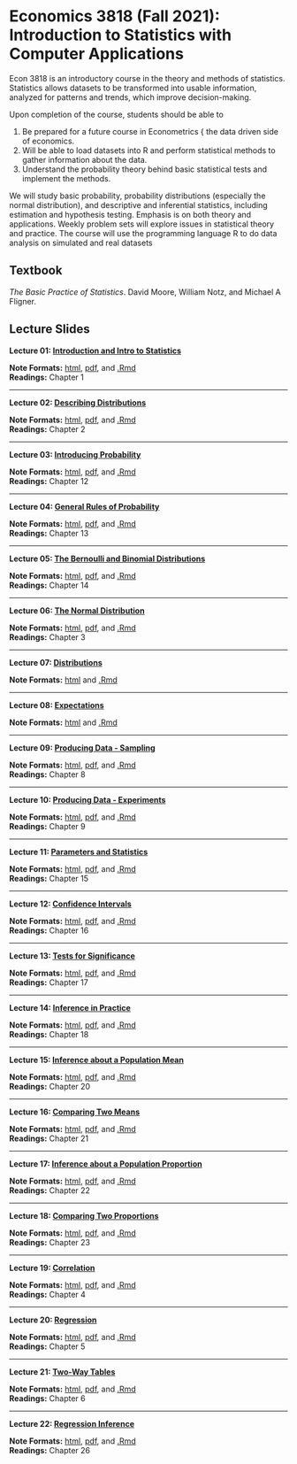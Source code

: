 # Economics 3818 (Fall 2021): Introduction to Statistics with Computer Applications 

Econ 3818 is an introductory course in the theory and methods of statistics. Statistics allows datasets to be transformed into usable information, analyzed for patterns and trends, which improve decision-making.

Upon completion of the course, students should be able to
1. Be prepared for a future course in Econometrics { the data driven side of economics.
2. Will be able to load datasets into R and perform statistical methods to gather information about the data.
3. Understand the probability theory behind basic statistical tests and implement the methods.

We will study basic probability, probability distributions (especially the normal distribution), and descriptive and inferential statistics, including estimation and hypothesis testing. Emphasis is on both theory and applications. Weekly problem sets will explore issues in statistical theory and practice. The course will use the programming language R to do data analysis on simulated and real datasets

## Textbook 
*The Basic Practice of Statistics*. David Moore, William Notz, and Michael A Fligner.


## Lecture Slides

**Lecture 01: [Introduction and Intro to Statistics](https://raw.githack.com/kylebutts/ECON3818_F2021/master/Lecture%20Slides/Chapter%2001/ch1.html)**

**Note Formats:** [html](https://raw.githack.com/kylebutts/ECON3818_F2021/master/Lecture%20Slides/Chapter%2001/ch01.html), [pdf](https://raw.githack.com/kylebutts/ECON3818_F2021/master/Lecture%20Slides/Chapter%2001/ch01.pdf), and [.Rmd](https://github.com/kylebutts/ECON3818_F2021/blob/master/Lecture%20Slides/Chapter%2001/ch1.Rmd)
<br>**Readings:** Chapter 1

---

**Lecture 02: [Describing Distributions](https://raw.githack.com/kylebutts/ECON3818_F2021/master/Lecture%20Slides/Chapter%2002/ch2.html)**

**Note Formats:** [html](https://raw.githack.com/kylebutts/ECON3818_F2021/master/Lecture%20Slides/Chapter%2002/ch02.html), [pdf](https://raw.githack.com/kylebutts/ECON3818_F2021/master/Lecture%20Slides/Chapter%2002/ch02.pdf), and [.Rmd](https://github.com/kylebutts/ECON3818_F2021/blob/master/Lecture%20Slides/Chapter%2002/ch2.Rmd)
<br>**Readings:** Chapter 2

---

**Lecture 03: [Introducing Probability](https://raw.githack.com/kylebutts/ECON3818_F2021/master/Lecture%20Slides/Chapter%2012/ch12.html)**

**Note Formats:** [html](https://raw.githack.com/kylebutts/ECON3818_F2021/master/Lecture%20Slides/Chapter%2012/ch12.html), [pdf](https://raw.githack.com/kylebutts/ECON3818_F2021/master/Lecture%20Slides/Chapter%2012/ch12.pdf), and [.Rmd](https://github.com/kylebutts/ECON3818_F2021/blob/master/Lecture%20Slides/Chapter%2012/ch12.Rmd)
<br>**Readings:** Chapter 12

---

**Lecture 04: [General Rules of Probability](https://raw.githack.com/kylebutts/ECON3818_F2021/master/Lecture%20Slides/Chapter%2013/ch13.html)**

**Note Formats:** [html](https://raw.githack.com/kylebutts/ECON3818_F2021/master/Lecture%20Slides/Chapter%2013/ch13.html), [pdf](https://raw.githack.com/kylebutts/ECON3818_F2021/master/Lecture%20Slides/Chapter%2013/ch13.pdf), and [.Rmd](https://github.com/kylebutts/ECON3818_F2021/blob/master/Lecture%20Slides/Chapter%2013/ch13.Rmd)
<br>**Readings:** Chapter 13

---

**Lecture 05: [The Bernoulli and Binomial Distributions](https://raw.githack.com/kylebutts/ECON3818_F2021/master/Lecture%20Slides/Chapter%2014/ch14.html)**

**Note Formats:** [html](https://raw.githack.com/kylebutts/ECON3818_F2021/master/Lecture%20Slides/Chapter%2014/ch14.html), [pdf](https://raw.githack.com/kylebutts/ECON3818_F2021/master/Lecture%20Slides/Chapter%2014/ch14.pdf), and [.Rmd](https://github.com/kylebutts/ECON3818_F2021/blob/master/Lecture%20Slides/Chapter%2014/ch14.Rmd)
<br>**Readings:** Chapter 14

---

**Lecture 06: [The Normal Distribution](https://raw.githack.com/kylebutts/ECON3818_F2021/master/Lecture%20Slides/Chapter%2003/ch3.html)**

**Note Formats:** [html](https://raw.githack.com/kylebutts/ECON3818_F2021/master/Lecture%20Slides/Chapter%2003/ch03.html), [pdf](https://raw.githack.com/kylebutts/ECON3818_F2021/master/Lecture%20Slides/Chapter%2003/ch03.pdf), and [.Rmd](https://github.com/kylebutts/ECON3818_F2021/blob/master/Lecture%20Slides/Chapter%2003/ch3.Rmd)
<br>**Readings:** Chapter 3



---

**Lecture 07: [Distributions](https://raw.githack.com/kylebutts/ECON3818_F2021/master/Lecture%20Slides/Distributions/distributions.html)**

**Note Formats:** [html](https://raw.githack.com/kylebutts/ECON3818_F2021/master/Lecture%20Slides/Distributions/distributions.html) and [.Rmd](https://github.com/kylebutts/ECON3818_F2021/blob/master/Lecture%20Slides/Distributions/distributions.Rmd)


---

**Lecture 08: [Expectations](https://raw.githack.com/kylebutts/ECON3818_F2021/master/Lecture%20Slides/Expectations/expectations.html)**

**Note Formats:** [html](https://raw.githack.com/kylebutts/ECON3818_F2021/master/Lecture%20Slides/Expectations/expectations.html) and [.Rmd](https://github.com/kylebutts/ECON3818_F2021/blob/master/Lecture%20Slides/Expectations/expectations.Rmd)


---

**Lecture 09: [Producing Data - Sampling](https://raw.githack.com/kylebutts/ECON3818_F2021/master/Lecture%20Slides/Chapter%2008/ch8.html)**

**Note Formats:** [html](https://raw.githack.com/kylebutts/ECON3818_F2021/master/Lecture%20Slides/Chapter%2008/ch08.html), [pdf](https://raw.githack.com/kylebutts/ECON3818_F2021/master/Lecture%20Slides/Chapter%2008/ch08.pdf), and [.Rmd](https://github.com/kylebutts/ECON3818_F2021/blob/master/Lecture%20Slides/Chapter%2008/ch8.Rmd)
<br>**Readings:** Chapter 8

---

**Lecture 10: [Producing Data - Experiments](https://raw.githack.com/kylebutts/ECON3818_F2021/master/Lecture%20Slides/Chapter%2009/ch9.html)**

**Note Formats:** [html](https://raw.githack.com/kylebutts/ECON3818_F2021/master/Lecture%20Slides/Chapter%2009/ch09.html), [pdf](https://raw.githack.com/kylebutts/ECON3818_F2021/master/Lecture%20Slides/Chapter%2009/ch09.pdf), and [.Rmd](https://github.com/kylebutts/ECON3818_F2021/blob/master/Lecture%20Slides/Chapter%2009/ch9.Rmd)
<br>**Readings:** Chapter 9

---

**Lecture 11: [Parameters and Statistics](https://raw.githack.com/kylebutts/ECON3818_F2021/master/Lecture%20Slides/Chapter%2015/ch15.html)**

**Note Formats:** [html](https://raw.githack.com/kylebutts/ECON3818_F2021/master/Lecture%20Slides/Chapter%2015/ch15.html), [pdf](https://raw.githack.com/kylebutts/ECON3818_F2021/master/Lecture%20Slides/Chapter%2015/ch15.pdf), and [.Rmd](https://github.com/kylebutts/ECON3818_F2021/blob/master/Lecture%20Slides/Chapter%2015/ch15.Rmd)
<br>**Readings:** Chapter 15

---

**Lecture 12: [Confidence Intervals](https://raw.githack.com/kylebutts/ECON3818_F2021/master/Lecture%20Slides/Chapter%2016/ch16.html)**

**Note Formats:** [html](https://raw.githack.com/kylebutts/ECON3818_F2021/master/Lecture%20Slides/Chapter%2016/ch16.html), [pdf](https://raw.githack.com/kylebutts/ECON3818_F2021/master/Lecture%20Slides/Chapter%2016/ch16.pdf), and [.Rmd](https://github.com/kylebutts/ECON3818_F2021/blob/master/Lecture%20Slides/Chapter%2016/ch16.Rmd)
<br>**Readings:** Chapter 16

---

**Lecture 13: [Tests for Significance](https://raw.githack.com/kylebutts/ECON3818_F2021/master/Lecture%20Slides/Chapter%2017/ch17.html)**

**Note Formats:** [html](https://raw.githack.com/kylebutts/ECON3818_F2021/master/Lecture%20Slides/Chapter%2017/ch17.html), [pdf](https://raw.githack.com/kylebutts/ECON3818_F2021/master/Lecture%20Slides/Chapter%2017/ch17.pdf), and [.Rmd](https://github.com/kylebutts/ECON3818_F2021/blob/master/Lecture%20Slides/Chapter%2017/ch17.Rmd)
<br>**Readings:** Chapter 17

---

**Lecture 14: [Inference in Practice](https://raw.githack.com/kylebutts/ECON3818_F2021/master/Lecture%20Slides/Chapter%2018/ch18.html)**

**Note Formats:** [html](https://raw.githack.com/kylebutts/ECON3818_F2021/master/Lecture%20Slides/Chapter%2018/ch18.html), [pdf](https://raw.githack.com/kylebutts/ECON3818_F2021/master/Lecture%20Slides/Chapter%2018/ch18.pdf), and [.Rmd](https://github.com/kylebutts/ECON3818_F2021/blob/master/Lecture%20Slides/Chapter%2018/ch18.Rmd)
<br>**Readings:** Chapter 18

---

**Lecture 15: [Inference about a Population Mean](https://raw.githack.com/kylebutts/ECON3818_F2021/master/Lecture%20Slides/Chapter%2020/ch20.html)**

**Note Formats:** [html](https://raw.githack.com/kylebutts/ECON3818_F2021/master/Lecture%20Slides/Chapter%2020/ch20.html), [pdf](https://raw.githack.com/kylebutts/ECON3818_F2021/master/Lecture%20Slides/Chapter%2020/ch20.pdf), and [.Rmd](https://github.com/kylebutts/ECON3818_F2021/blob/master/Lecture%20Slides/Chapter%2020/ch20.Rmd)
<br>**Readings:** Chapter 20

---

**Lecture 16: [Comparing Two Means](https://raw.githack.com/kylebutts/ECON3818_F2021/master/Lecture%20Slides/Chapter%2021/ch21.html)**

**Note Formats:** [html](https://raw.githack.com/kylebutts/ECON3818_F2021/master/Lecture%20Slides/Chapter%2021/ch21.html), [pdf](https://raw.githack.com/kylebutts/ECON3818_F2021/master/Lecture%20Slides/Chapter%2021/ch21.pdf), and [.Rmd](https://github.com/kylebutts/ECON3818_F2021/blob/master/Lecture%20Slides/Chapter%2021/ch21.Rmd)
<br>**Readings:** Chapter 21

---

**Lecture 17: [Inference about a Population Proportion](https://raw.githack.com/kylebutts/ECON3818_F2021/master/Lecture%20Slides/Chapter%2022/ch22.html)**

**Note Formats:** [html](https://raw.githack.com/kylebutts/ECON3818_F2021/master/Lecture%20Slides/Chapter%2022/ch22.html), [pdf](https://raw.githack.com/kylebutts/ECON3818_F2021/master/Lecture%20Slides/Chapter%2022/ch22.pdf), and [.Rmd](https://github.com/kylebutts/ECON3818_F2021/blob/master/Lecture%20Slides/Chapter%2022/ch22.Rmd)
<br>**Readings:** Chapter 22

---

**Lecture 18: [Comparing Two Proportions](https://raw.githack.com/kylebutts/ECON3818_F2021/master/Lecture%20Slides/Chapter%2023/ch23.html)**

**Note Formats:** [html](https://raw.githack.com/kylebutts/ECON3818_F2021/master/Lecture%20Slides/Chapter%2023/ch23.html), [pdf](https://raw.githack.com/kylebutts/ECON3818_F2021/master/Lecture%20Slides/Chapter%2023/ch23.pdf), and [.Rmd](https://github.com/kylebutts/ECON3818_F2021/blob/master/Lecture%20Slides/Chapter%2023/ch23.Rmd)
<br>**Readings:** Chapter 23

---

**Lecture 19: [Correlation](https://raw.githack.com/kylebutts/ECON3818_F2021/master/Lecture%20Slides/Chapter%2004/ch4.html)**

**Note Formats:** [html](https://raw.githack.com/kylebutts/ECON3818_F2021/master/Lecture%20Slides/Chapter%2004/ch04.html), [pdf](https://raw.githack.com/kylebutts/ECON3818_F2021/master/Lecture%20Slides/Chapter%2004/ch04.pdf), and [.Rmd](https://github.com/kylebutts/ECON3818_F2021/blob/master/Lecture%20Slides/Chapter%2004/ch4.Rmd)
<br>**Readings:** Chapter 4


---

**Lecture 20: [Regression](https://raw.githack.com/kylebutts/ECON3818_F2021/master/Lecture%20Slides/Chapter%2005/ch5.html)**

**Note Formats:** [html](https://raw.githack.com/kylebutts/ECON3818_F2021/master/Lecture%20Slides/Chapter%2005/ch05.html), [pdf](https://raw.githack.com/kylebutts/ECON3818_F2021/master/Lecture%20Slides/Chapter%2005/ch05.pdf), and [.Rmd](https://github.com/kylebutts/ECON3818_F2021/blob/master/Lecture%20Slides/Chapter%2005/ch5.Rmd)
<br>**Readings:** Chapter 5


---

**Lecture 21: [Two-Way Tables](https://raw.githack.com/kylebutts/ECON3818_F2021/master/Lecture%20Slides/Chapter%2006/ch6.html)**

**Note Formats:** [html](https://raw.githack.com/kylebutts/ECON3818_F2021/master/Lecture%20Slides/Chapter%2006/ch06.html), [pdf](https://raw.githack.com/kylebutts/ECON3818_F2021/master/Lecture%20Slides/Chapter%2006/ch06.pdf), and [.Rmd](https://github.com/kylebutts/ECON3818_F2021/blob/master/Lecture%20Slides/Chapter%2006/ch6.Rmd)
<br>**Readings:** Chapter 6


---

**Lecture 22: [Regression Inference](https://raw.githack.com/kylebutts/ECON3818_F2021/master/Lecture%20Slides/Chapter%2026/ch26.html)**

**Note Formats:** [html](https://raw.githack.com/kylebutts/ECON3818_F2021/master/Lecture%20Slides/Chapter%2026/ch26.html), [pdf](https://raw.githack.com/kylebutts/ECON3818_F2021/master/Lecture%20Slides/Chapter%2026/ch26.pdf), and [.Rmd](https://github.com/kylebutts/ECON3818_F2021/blob/master/Lecture%20Slides/Chapter%2026/ch26.Rmd)
<br>**Readings:** Chapter 26
